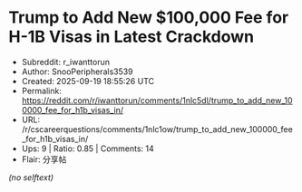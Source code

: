 # Trump to Add New $100,000 Fee for H-1B Visas in Latest Crackdown

- Subreddit: r_iwanttorun
- Author: SnooPeripherals3539
- Created: 2025-09-19 18:55:26 UTC
- Permalink: https://reddit.com/r/iwanttorun/comments/1nlc5dl/trump_to_add_new_100000_fee_for_h1b_visas_in/
- URL: /r/cscareerquestions/comments/1nlc1ow/trump_to_add_new_100000_fee_for_h1b_visas_in/
- Ups: 9 | Ratio: 0.85 | Comments: 14
- Flair: 分享帖

_(no selftext)_
